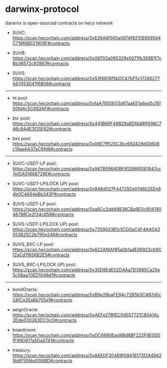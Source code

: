 # darwinx-protocol

darwinx is open-sourced contracts on heco network

* SUVC: https://scan.hecochain.com/address/0xE26A6f565a0974f9210E659594C716f6B021909F#contracts

* SUVB: https://scan.hecochain.com/address/0x09702a065329e5071fb358B1f7cBb36572c92867#contracts

* SUVS: https://scan.hecochain.com/address/0x53f6B18f5bDC47bF5c17285277A67453D41f6806#contracts

---

* ht pool: https://scan.hecochain.com/address/0xfaA7650E03d67aaEE1a6ed5c1Ef00fd4c5C692AF#contracts

* btc pool: https://scan.hecochain.com/address/0x441B66F46B29aBDfA88ff498C746c8A4E3f25F62#contracts

* bxs pool: https://scan.hecochain.com/address/0x06E7ff525C3bc692429d00608c19aeAA37aC6fd8#contracts

--- 

* SUVC-USDT-LP pool: https://scan.hecochain.com/address/0x947B59640BF912666f061647cc7efDA51668729E#contracts

* SUVC-USDT-LP(LOCK UP) pool: https://scan.hecochain.com/address/0x848d027F447292e07d602EEe94b0C4694eBb343F#contracts

* SUVS-USDT-LP pool: https://scan.hecochain.com/address/0xa6Cc2dd49838CBa9E0c90419046786Ce2f34c656#contracts

* SUVS-USDT-LP(LOCK UP) pool: https://scan.hecochain.com/address/0x7359033B1c5CD0aC4F4AA043553825C2b795e246#contracts

* SUVS_BXC-LP pool: https://scan.hecochain.com/address/0x622Af8Af85a0b1adE06923cb9Cf2aCd11656B2E5#contracts

* SUVS_BXC-LP(LOCK UP) pool: https://scan.hecochain.com/address/0x35D8EdE02D4Aa7D3985Ca25e5c58aa70ED1048d1#contracts

---

* bondOracle: https://scan.hecochain.com/address/0xB9e28baFE94c72B5b3CA97d0c24fCa35a8b705e1#contracts

* seignOracle: https://scan.hecochain.com/address/0xAEFe27BfEC0d557721C80A1Ac2Dde030263DC0cD#contracts

* boardroom: https://scan.hecochain.com/address/0xDC6689Ead4Bd8BF222F9E0D0fF99D917a5Da0741#contracts

* treasury: https://scan.hecochain.com/address/0x8AEDF30469f08A16173f2449425b8F559bd356BD#contracts

